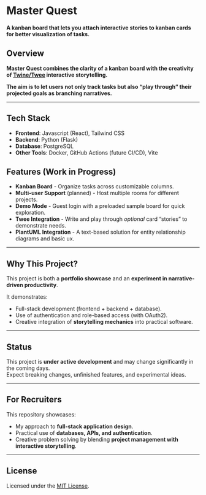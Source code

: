 # Master Quest

**A kanban board that lets you attach interactive stories to kanban cards for better visualization of tasks.**


## Overview

**Master Quest combines the clarity of a kanban board with the creativity of [Twine/Twee](https://twinery.org/) interactive storytelling.**

**The aim is to let users not only track tasks but also “play through” their projected goals as branching narratives.**

---

## Tech Stack

- **Frontend**: Javascript (React), Tailwind CSS
- **Backend**: Python (Flask)
- **Database**: PostgreSQL
- **Other Tools**: Docker, GitHub Actions (future CI/CD), Vite


## Features (Work in Progress)

- **Kanban Board** - Organize tasks across customizable columns.
- **Multi-user Support** (planned) - Host multiple rooms for different projects.
- **Demo Mode** - Guest login with a preloaded sample board for quick exploration.
- **Twee Integration** - Write and play through *optional* card “stories” to demonstrate needs.
- **PlantUML Integration** - A text-based solution for entity relationship diagrams and basic ux.


---

## Why This Project?

This project is both a **portfolio showcase** and an **experiment in narrative-driven productivity**.  

It demonstrates:

- Full-stack development (frontend + backend + database).
- Use of authentication and role-based access (with OAuth2).
- Creative integration of **storytelling mechanics** into practical software.

---

## Status

This project is **under active development** and may change significantly in the coming days.  
Expect breaking changes, unfinished features, and experimental ideas.

---

## For Recruiters

This repository showcases:

- My approach to **full-stack application design**.
- Practical use of **databases, APIs, and authentication**.
- Creative problem solving by blending **project management with interactive storytelling**.

---

## License

Licensed under the [MIT License](LICENSE).
